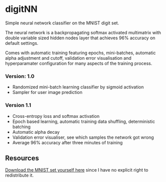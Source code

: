 # digitNN
Simple neural network classifier on the MNIST digit set.

The neural network is a backpropagating softmax activated multimatrix with double variable sized hidden nodes layer that achieves 96% accuracy on default settings.

Comes with automatic training featuring epochs, mini-batches, automatic alpha adjustment and cutoff, validation error visualisation and hyperparamater configuration for many aspects of the training process.

### Version: 1.0
- Randomized mini-batch learning classifier by sigmoid activation
- Sampler for user image prediction

### Version 1.1
- Cross-entropy loss and softmax activation
- Epoch based learning, automatic training data shuffling, deterministic batching
- Automatic alpha decay
- Validation error visualiser, see which samples the network got wrong
- Average 96% accuracy after three minutes of training

## Resources
[Download the MNIST set yourself here](http://yann.lecun.com/exdb/mnist/)
since I have no explicit right to redistribute it.
